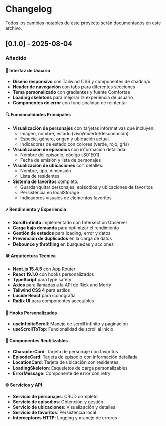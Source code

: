 # Changelog

Todos los cambios notables de este proyecto serán documentados en este archivo.


## [0.1.0] - 2025-08-04

### Añadido

#### 🎨 Interfaz de Usuario
- **Diseño responsivo** con Tailwind CSS y componentes de shadcn/ui
- **Header de navegación** con tabs para diferentes secciones
- **Tema personalizado** con gradientes y fuente Comfortaa
- **Loading skeletons** para mejorar la experiencia de usuario
- **Componentes de error** con funcionalidad de reintentar

#### 🔍 Funcionalidades Principales
- **Visualización de personajes** con tarjetas informativas que incluyen:
  - Imagen, nombre, estado (vivo/muerto/desconocido)
  - Especie, género, origen y ubicación actual
  - Indicadores de estado con colores (verde, rojo, gris)
- **Visualización de episodios** con información detallada:
  - Nombre del episodio, código (S01E01)
  - Fecha de emisión y lista de personajes
- **Visualización de ubicaciones** con detalles:
  - Nombre, tipo, dimensión
  - Lista de residentes
- **Sistema de favoritos** completo:
  - Guardar/quitar personajes, episodios y ubicaciones de favoritos
  - Persistencia en localStorage
  - Indicadores visuales de elementos favoritos

#### ⚡ Rendimiento y Experiencia
- **Scroll infinito** implementado con Intersection Observer
- **Carga bajo demanda** para optimizar el rendimiento
- **Gestión de estados** para loading, error y datos
- **Prevención de duplicados** en la carga de datos
- **Debounce y throttling** en búsquedas y acciones

#### 🛠️ Arquitectura Técnica
- **Next.js 15.4.5** con App Router
- **React 19.1.0** con hooks personalizados
- **TypeScript** para type safety
- **Axios** para llamadas a la API de Rick and Morty
- **Tailwind CSS 4** para estilos
- **Lucide React** para iconografía
- **Radix UI** para componentes accesibles

#### 🔧 Hooks Personalizados
- **useInfiniteScroll**: Manejo de scroll infinito y paginación
- **useScrollToTop**: Funcionalidad de scroll al inicio

#### 📱 Componentes Reutilizables
- **CharacterCard**: Tarjeta de personaje con favoritos
- **EpisodeCard**: Tarjeta de episodio con información detallada
- **LocationCard**: Tarjeta de ubicación con residentes
- **LoadingSkeleton**: Esqueletos de carga personalizables
- **ErrorMessage**: Componente de error con retry

#### 🌐 Servicios y API
- **Servicio de personajes**: CRUD completo
- **Servicio de episodios**: Obtención y gestión
- **Servicio de ubicaciones**: Visualización y detalles
- **Servicio de favoritos**: Persistencia local
- **Interceptores HTTP**: Logging y manejo de errores
